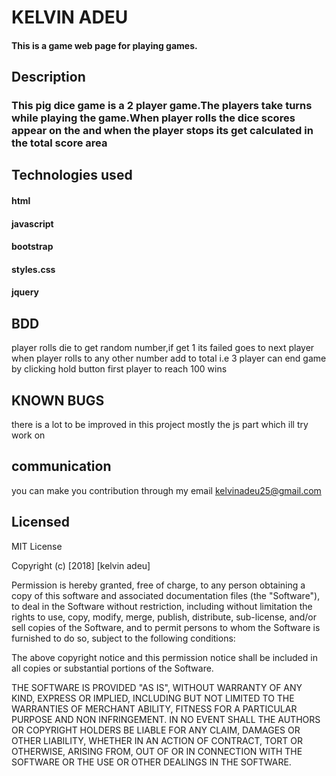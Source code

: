 # KELVIN ADEU
#### This is a game web page for playing games.
## Description
### This pig dice game is a 2 player game.The players take turns while playing the game.When player rolls the dice scores appear on the and when the player stops its get calculated in the total score area

## Technologies used
#### html
#### javascript
#### bootstrap
#### styles.css
#### jquery

## BDD
player rolls die to get random number,if get 1 its failed goes to next player
when player rolls to any  other number add to total i.e 3
player can end game by clicking hold button
first player to reach 100 wins

## KNOWN BUGS
there is a lot to be improved in this project mostly the js part which ill try work on  

## communication
you can make you contribution through my email
kelvinadeu25@gmail.com

## Licensed
MIT License

Copyright (c) [2018] [kelvin adeu]

Permission is hereby granted, free of charge, to any person obtaining a copy
of this software and associated documentation files (the "Software"), to deal
in the Software without restriction, including without limitation the rights
to use, copy, modify, merge, publish, distribute, sub-license, and/or sell
copies of the Software, and to permit persons to whom the Software is
furnished to do so, subject to the following conditions:

The above copyright notice and this permission notice shall be included in all
copies or substantial portions of the Software.

THE SOFTWARE IS PROVIDED "AS IS", WITHOUT WARRANTY OF ANY KIND, EXPRESS OR
IMPLIED, INCLUDING BUT NOT LIMITED TO THE WARRANTIES OF MERCHANT ABILITY,
FITNESS FOR A PARTICULAR PURPOSE AND NON INFRINGEMENT. IN NO EVENT SHALL THE
AUTHORS OR COPYRIGHT HOLDERS BE LIABLE FOR ANY CLAIM, DAMAGES OR OTHER
LIABILITY, WHETHER IN AN ACTION OF CONTRACT, TORT OR OTHERWISE, ARISING FROM,
OUT OF OR IN CONNECTION WITH THE SOFTWARE OR THE USE OR OTHER DEALINGS IN THE
SOFTWARE.
